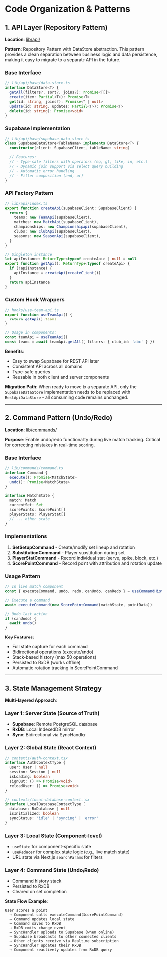 # Code Organization & Patterns

## 1. API Layer (Repository Pattern)

**Location**: [lib/api/](lib/api/)

**Pattern**: Repository Pattern with DataStore abstraction. This pattern provides a clean separation between business logic and data persistence, making it easy to migrate to a separate API in the future.

### Base Interface

```typescript
// lib/api/base/data-store.ts
interface DataStore<T> {
  getAll(filters?, sort?, joins?): Promise<T[]>
  create(item: Partial<T>): Promise<T>
  get(id: string, joins?): Promise<T | null>
  update(id: string, updates: Partial<T>): Promise<T>
  delete(id: string): Promise<void>
}
```

### Supabase Implementation

```typescript
// lib/api/base/supabase-data-store.ts
class SupabaseDataStore<TableName> implements DataStore<T> {
  constructor(client: SupabaseClient, tableName: string)

  // Features:
  // - Type-safe filters with operators (eq, gt, like, in, etc.)
  // - Dynamic join support via select query building
  // - Automatic error handling
  // - Filter composition (and, or)
}
```

### API Factory Pattern

```typescript
// lib/api/index.ts
export function createApi(supabaseClient: SupabaseClient) {
  return {
    teams: new TeamApi(supabaseClient),
    matches: new MatchApi(supabaseClient),
    championships: new ChampionshipApi(supabaseClient),
    clubs: new ClubApi(supabaseClient),
    seasons: new SeasonApi(supabaseClient),
  }
}

// Singleton instance
let apiInstance: ReturnType<typeof createApi> | null = null
export function getApi(): ReturnType<typeof createApi> {
  if (!apiInstance) {
    apiInstance = createApi(createClient())
  }
  return apiInstance
}
```

### Custom Hook Wrappers

```typescript
// hooks/use-team-api.ts
export function useTeamApi() {
  return getApi().teams
}

// Usage in components:
const teamApi = useTeamApi()
const teams = await teamApi.getAll({ filters: { club_id: 'abc' } })
```

**Benefits**:
- Easy to swap Supabase for REST API later
- Consistent API across all domains
- Type-safe queries
- Reusable in both client and server components

**Migration Path**: When ready to move to a separate API, only the `SupabaseDataStore` implementation needs to be replaced with `RestApiDataStore` - all consuming code remains unchanged.

---

## 2. Command Pattern (Undo/Redo)

**Location**: [lib/commands/](lib/commands/)

**Purpose**: Enable undo/redo functionality during live match tracking. Critical for correcting mistakes in real-time scoring.

### Base Interface

```typescript
// lib/commands/command.ts
interface Command {
  execute(): Promise<MatchState>
  undo(): Promise<MatchState>
}

interface MatchState {
  match: Match
  currentSet: Set
  scorePoints: ScorePoint[]
  playerStats: PlayerStat[]
  // ... other state
}
```

### Implementations

1. **SetSetupCommand** - Create/modify set lineup and rotation
2. **SubstitutionCommand** - Player substitution during set
3. **PlayerStatCommand** - Record individual stat (serve, spike, block, etc.)
4. **ScorePointCommand** - Record point with attribution and rotation update

### Usage Pattern

```typescript
// In live match component
const { executeCommand, undo, redo, canUndo, canRedo } = useCommandHistory()

// Execute a command
await executeCommand(new ScorePointCommand(matchState, pointData))

// Undo last action
if (canUndo) {
  await undo()
}
```

**Key Features**:
- Full state capture for each command
- Bidirectional operations (execute/undo)
- Stack-based history (max 50 operations)
- Persisted to RxDB (works offline)
- Automatic rotation tracking in ScorePointCommand

---

## 3. State Management Strategy

**Multi-layered Approach**:

### Layer 1: Server State (Source of Truth)
- **Supabase**: Remote PostgreSQL database
- **RxDB**: Local IndexedDB mirror
- **Sync**: Bidirectional via SyncHandler

### Layer 2: Global State (React Context)
```typescript
// contexts/auth-context.tsx
interface AuthContextType {
  user: User | null
  session: Session | null
  isLoading: boolean
  signOut: () => Promise<void>
  reloadUser: () => Promise<void>
}

// contexts/local-database-context.tsx
interface LocalDatabaseContextType {
  database: RxDatabase | null
  isInitialized: boolean
  syncStatus: 'idle' | 'syncing' | 'error'
}
```

### Layer 3: Local State (Component-level)
- `useState` for component-specific state
- `useReducer` for complex state logic (e.g., live match state)
- URL state via Next.js `searchParams` for filters

### Layer 4: Command State (Undo/Redo)
- Command history stack
- Persisted to RxDB
- Cleared on set completion

**State Flow Example**:
```
User scores a point
  → Component calls executeCommand(ScorePointCommand)
  → Command updates local state
  → Command saves to RxDB
  → RxDB emits change event
  → SyncHandler uploads to Supabase (when online)
  → Supabase broadcasts to other connected clients
  → Other clients receive via Realtime subscription
  → SyncHandler updates their RxDB
  → Component reactively updates from RxDB query
```
